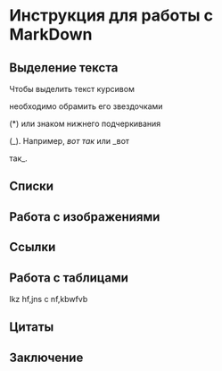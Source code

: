 # Инструкция для работы с MarkDown

## Выделение текста


Чтобы выделить текст курсивом 

необходимо обрамить его звездочками 

(*) или знаком нижнего подчеркивания

(_). Например, *вот так* или _вот 

так_.

## Списки


## Работа с изображениями

## Ссылки

## Работа с таблицами

lkz hf,jns c nf,kbwfvb

## Цитаты

## Заключение
